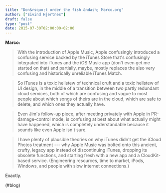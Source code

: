```yaml
---
title: "Don&rsquo;t order the fish &ndash; Marco.org"
author: ["Eivind Hjertnes"]
draft: false
type: "post"
date: 2015-07-30T02:00:00+02:00
---
```


**Marco:**

> With the introduction of Apple Music, Apple confusingly introduced a
> confusing service backed by the iTunes Store that's confusingly
> integrated into iTunes and the iOS Music app (don't even get me
> started on that) and partially, maybe, mostly replaces the also very
> confusing and historically unreliable iTunes Match.

<!--quoteend-->

> So iTunes is a toxic hellstew of technical cruft and a toxic hellstew
> of UI design, in the middle of a transition between two partly
> redundant cloud services, both of which are confusing and vague to
> most people about which songs of theirs are in the cloud, which are
> safe to delete, and which ones they actually have.

<!--quoteend-->

> Even Jim's follow-up piece, after meeting privately with Apple in
> PR-damage-control mode, is confusing at best about what actually might
> have happened, which is completely understandable because it sounds
> like even Apple isn't sure.

<!--quoteend-->

> I have plenty of plausible theories on why iTunes didn't get the
> iCloud Photos treatment --- why Apple Music was bolted onto this
> ancient, crufty, legacy app instead of discontinuing iTunes, dropping
> its obsolete functions, and starting fresh with a new app and a
> CloudKit-based service. (Engineering resources, time to market, iPods,
> Windows, and people with slow internet connections.)

Exactly.

(#blog)
